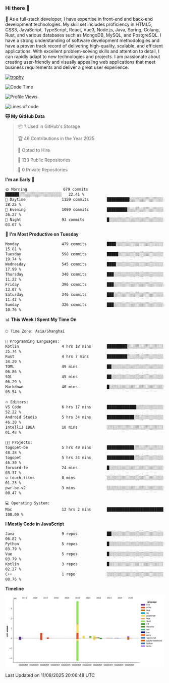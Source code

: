 ### Hi there 👋

🌱 As a full-stack developer, I have expertise in front-end and back-end development technologies. My skill set includes proficiency in HTML5, CSS3, JavaScript, TypeScript, React, Vue3, Node.js, Java, Spring, Golang, Rust, and various databases such as MongoDB, MySQL, and PostgreSQL. I have a strong understanding of software development methodologies and have a proven track record of delivering high-quality, scalable, and efficient applications. With excellent problem-solving skills and attention to detail, I can rapidly adapt to new technologies and projects. I am passionate about creating user-friendly and visually appealing web applications that meet business requirements and deliver a great user experience.

[![trophy](https://github-profile-trophy.vercel.app/?username=elton&rank=SECRET,SSS,SS,S,AAA,AA,A&theme=onedark&no-frame=true&margin-w=10)](https://github.com/ryo-ma/github-profile-trophy)

<!--START_SECTION:waka-->
![Code Time](http://img.shields.io/badge/Code%20Time-1%2C848%20hrs%2038%20mins-blue)

![Profile Views](http://img.shields.io/badge/Profile%20Views-1-blue)

![Lines of code](https://img.shields.io/badge/From%20Hello%20World%20I%27ve%20Written-5.8%20million%20lines%20of%20code-blue)

**🐱 My GitHub Data** 

> 📦 ? Used in GitHub's Storage 
 > 
> 🏆 46 Contributions in the Year 2025
 > 
> 💼 Opted to Hire
 > 
> 📜 133 Public Repositories 
 > 
> 🔑 0 Private Repositories 
 > 
**I'm an Early 🐤** 

```text
🌞 Morning                679 commits         ██████░░░░░░░░░░░░░░░░░░░   22.41 % 
🌆 Daytime                1159 commits        ██████████░░░░░░░░░░░░░░░   38.25 % 
🌃 Evening                1099 commits        █████████░░░░░░░░░░░░░░░░   36.27 % 
🌙 Night                  93 commits          █░░░░░░░░░░░░░░░░░░░░░░░░   03.07 % 
```
📅 **I'm Most Productive on Tuesday** 

```text
Monday                   479 commits         ████░░░░░░░░░░░░░░░░░░░░░   15.81 % 
Tuesday                  598 commits         █████░░░░░░░░░░░░░░░░░░░░   19.74 % 
Wednesday                545 commits         ████░░░░░░░░░░░░░░░░░░░░░   17.99 % 
Thursday                 340 commits         ███░░░░░░░░░░░░░░░░░░░░░░   11.22 % 
Friday                   396 commits         ███░░░░░░░░░░░░░░░░░░░░░░   13.07 % 
Saturday                 346 commits         ███░░░░░░░░░░░░░░░░░░░░░░   11.42 % 
Sunday                   326 commits         ███░░░░░░░░░░░░░░░░░░░░░░   10.76 % 
```


📊 **This Week I Spent My Time On** 

```text
🕑︎ Time Zone: Asia/Shanghai

💬 Programming Languages: 
Kotlin                   4 hrs 18 mins       █████████░░░░░░░░░░░░░░░░   35.74 % 
Rust                     4 hrs 7 mins        █████████░░░░░░░░░░░░░░░░   34.20 % 
TOML                     49 mins             ██░░░░░░░░░░░░░░░░░░░░░░░   06.86 % 
SQL                      45 mins             ██░░░░░░░░░░░░░░░░░░░░░░░   06.29 % 
Markdown                 40 mins             █░░░░░░░░░░░░░░░░░░░░░░░░   05.54 % 

🔥 Editors: 
VS Code                  6 hrs 17 mins       █████████████░░░░░░░░░░░░   52.22 % 
Android Studio           5 hrs 34 mins       ████████████░░░░░░░░░░░░░   46.30 % 
IntelliJ IDEA            10 mins             ░░░░░░░░░░░░░░░░░░░░░░░░░   01.48 % 

🐱‍💻 Projects: 
togopet-be               5 hrs 49 mins       ████████████░░░░░░░░░░░░░   48.38 % 
togopet                  5 hrs 34 mins       ████████████░░░░░░░░░░░░░   46.30 % 
forward-fe               24 mins             █░░░░░░░░░░░░░░░░░░░░░░░░   03.37 % 
u-touch-titms            8 mins              ░░░░░░░░░░░░░░░░░░░░░░░░░   01.23 % 
pwr-be-v2                3 mins              ░░░░░░░░░░░░░░░░░░░░░░░░░   00.47 % 

💻 Operating System: 
Mac                      12 hrs 2 mins       █████████████████████████   100.00 % 
```

**I Mostly Code in JavaScript** 

```text
Java                     9 repos             ██░░░░░░░░░░░░░░░░░░░░░░░   06.82 % 
Python                   5 repos             █░░░░░░░░░░░░░░░░░░░░░░░░   03.79 % 
Vue                      5 repos             █░░░░░░░░░░░░░░░░░░░░░░░░   03.79 % 
Kotlin                   3 repos             █░░░░░░░░░░░░░░░░░░░░░░░░   02.27 % 
C++                      1 repo              ░░░░░░░░░░░░░░░░░░░░░░░░░   00.76 % 
```



**Timeline**

![Lines of Code chart](https://raw.githubusercontent.com/elton/elton/main/assets/bar_graph.png)


 Last Updated on 11/08/2025 20:06:48 UTC
<!--END_SECTION:waka-->

<!--
**elton/elton** is a ✨ _special_ ✨ repository because its `README.md` (this file) appears on your GitHub profile.

Here are some ideas to get you started:

- 🔭 I’m currently working on ...
- 🌱 I’m currently learning ...
- 👯 I’m looking to collaborate on ...
- 🤔 I’m looking for help with ...
- 💬 Ask me about ...
- 📫 How to reach me: ...
- 😄 Pronouns: ...
- ⚡ Fun fact: ...
-->
